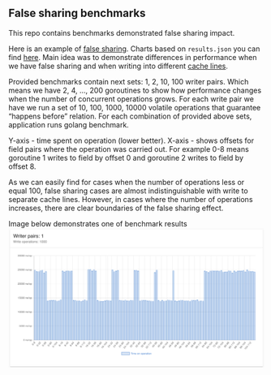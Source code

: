 ## False sharing benchmarks
This repo contains benchmarks demonstrated false sharing impact.

Here is an example of [false sharing](https://en.wikipedia.org/wiki/False_sharing). Charts based on `results.json` you can find [here](https://storage.googleapis.com/false-sharing-charts/index.html). 
Main idea was to demonstrate differences in performance when we have false sharing and when writing into different [cache lines](https://en.wikipedia.org/wiki/CPU_cache). 

Provided benchmarks contain next sets: 1, 2, 10, 100 writer pairs. Which means we have 2, 4, …, 200 goroutines to show how performance changes when the number of concurrent operations grows. For each write pair we have we run a set of 10, 100, 1000, 10000 volatile operations that guarantee “happens before” relation. 
For each combination of provided above sets, application runs golang benchmark.


Y-axis - time spent on operation (lower better). X-axis - shows offsets for field pairs where the operation was carried out. For example 0-8 means goroutine 1 writes to field by offset 0 and goroutine 2 writes to field by offset 8. 

As we can easily find for cases when the number of operations less or equal 100, false sharing cases are almost indistinguishable with write to separate cache lines. However, in cases where the number of operations increases, there are clear boundaries of the false sharing effect.

Image below demonstrates one of benchmark results
![Image description](demo.png)

